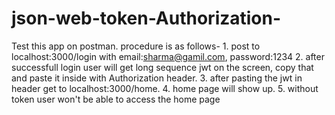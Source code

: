 # json-web-token-Authorization-
Test this app on postman.
procedure is as follows- 1. post to localhost:3000/login with email:sharma@gamil.com, password:1234
                         2. after successfull login user will get long sequence jwt on the screen, copy that and paste it inside with Authorization header.
                         3. after pasting the jwt in header get to localhost:3000/home.
                         4. home page will show up.
                         5. without token user won't be able to access the home page
